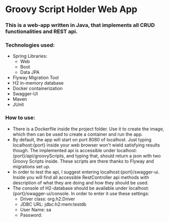 <h1> Groovy Script Holder Web App</h1>

<h3>This is a web-app written in Java, that implements 
all CRUD functionalities and REST api.</h3>

### Technologies used:
* Spring Libraries:
  * Web
  * Boot
  * Data JPA
* Flyway Migration Tool
* H2 in-memory database
* Docker containerization
* Swagger-UI
* Maven
* JUnit

### How to use:
* There is a Dockerfile inside the project folder. Use it to create the image, 
  which then can be used to create a container and run the app.
* By default, the app will start on port 8080 of localhost. 
  Just typing localhost:{port} inside your web browser won't wield satisfying results though.
  The implemented api is accessible under localhost:{port}/api/groovyScripts, 
  and typing that, should return a json with two Groovy Scripts inside. 
  These scripts are there thanks to Flyway and migrations set up.
* In order to test the api, I suggest entering localhost:{port}/swagger-ui.
  Inside you will find all accessible RestController api methods with description 
  of what they are doing and how they should be used.
* The console of H2-database should be available under localhost:{port}/swagger-ui/console.
  In order to enter it use these settings:
  * Driver class: org.h2.Driver
  * JDBC URL: jdbc:h2:mem:testdb
  * User Name: sa
  * Password:
  
    
